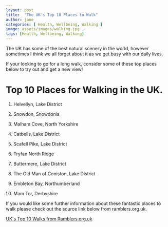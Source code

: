```yaml
---
layout: post
title:  "The UK's Top 10 Places to Walk"
author: jane
categories: [ Health, Wellbeing, Walking ]
image: assets/images/walking.jpg
tags: [Health, Wellbeing, Walking]
---
```

The UK has some of the best natural scenery in the world, however sometimes I think we all forget about it as we get busy with our daily lives. 

If your looking to go for a long walk, consider some of these top places below to try out and get a new view!

# Top 10 Places for Walking in the UK.

1. Helvellyn, Lake District

2. Snowdon, Snowdonia

3. Malham Cove, North Yorkshire

4. Catbells, Lake District

5. Scafell Pike, Lake District

6. Tryfan North Ridge

7. Buttermere, Lake District

8. The Old Man of Coniston, Lake District

9. Embleton Bay, Northumberland

10. Mam Tor, Derbyshire

If you would like some further information about these fantastic places to walk please check out the source link below from ramblers.org.uk.

[UK's Top 10 Walks from Ramblers.org.uk](https://www.ramblers.org.uk/go-walking/itv-britains-best-walks/the-top-10.aspx)
